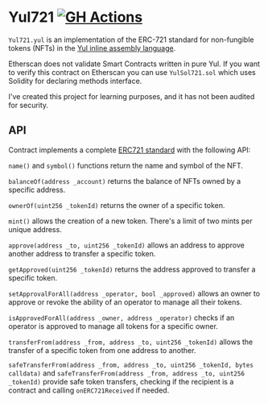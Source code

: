 # Yul721 [![GH Actions](https://github.com/pawurb/Yul721/actions/workflows/test.yml/badge.svg)](https://github.com/pawurb/Yul721/actions)

`Yul721.yul` is an implementation of the ERC-721 standard for non-fungible tokens (NFTs) in the [Yul inline assembly language](https://docs.soliditylang.org/en/v0.8.19/yul.html).

Etherscan does not validate Smart Contracts written in pure Yul. If you want to verify this contract on Etherscan you can use `YulSol721.sol` which uses Solidity for declaring methods interface.

I've created this project for learning purposes, and it has not been audited for security.


## API

Contract implements a complete [ERC721 standard](https://eips.ethereum.org/EIPS/eip-721) with the following API:

`name()` and `symbol()` functions return the name and symbol of the NFT.

`balanceOf(address _account)` returns the balance of NFTs owned by a specific address.

`ownerOf(uint256 _tokenId)` returns the owner of a specific token.

`mint()` allows the creation of a new token. There's a limit of two mints per unique address.

`approve(address _to, uint256 _tokenId)` allows an address to approve another address to transfer a specific token.

`getApproved(uint256 _tokenId)` returns the address approved to transfer a specific token.

`setApprovalForAll(address _operator, bool _approved)` allows an owner to approve or revoke the ability of an operator to manage all their tokens.

`isApprovedForAll(address _owner, address _operator)` checks if an operator is approved to manage all tokens for a specific owner.

`transferFrom(address _from, address _to, uint256 _tokenId)` allows the transfer of a specific token from one address to another.

`safeTransferFrom(address _from, address _to, uint256 _tokenId, bytes calldata)` and `safeTransferFrom(address _from, address _to, uint256 _tokenId)` provide safe token transfers, checking if the recipient is a contract and calling `onERC721Received` if needed.
